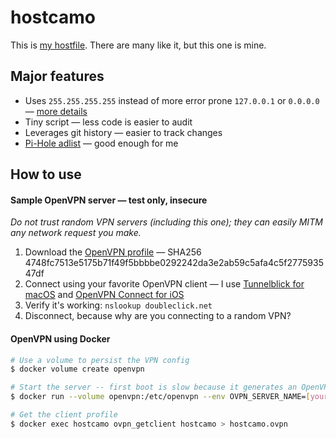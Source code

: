 # hostcamo

This is [my hostfile](https://gitlab.com/fengb/hostcamo/-/jobs/artifacts/master/raw/dist/hosts?job=hosts). There are many like it, but this one is mine.

## Major features

* Uses `255.255.255.255` instead of more error prone `127.0.0.1` or `0.0.0.0` — [more details](docs/ip-address.md)
* Tiny script — less code is easier to audit
* Leverages git history — easier to track changes
* [Pi-Hole adlist](https://raw.githubusercontent.com/pi-hole/pi-hole/557372b3122c6ba27c63e6908ea34f3a64829fb8/adlists.default) — good enough for me

## How to use

#### Sample OpenVPN server — test only, insecure

_Do not trust random VPN servers (including this one); they can easily MITM any network request you make._

1. Download the [OpenVPN profile](https://gitlab.com/fengb/hostcamo/uploads/0c3d0ce1865282788fb0a30a96f9222f/hostcamo-example.ovpn) — SHA256 4748fc7513e5175b71f49f5bbbbe0292242da3e2ab59c5afa4c5f277593547df
2. Connect using your favorite OpenVPN client — I use [Tunnelblick for macOS](https://tunnelblick.net/) and [OpenVPN Connect for iOS](https://itunes.apple.com/us/app/openvpn-connect/id590379981)
3. Verify it's working: `nslookup doubleclick.net`
4. Disconnect, because why are you connecting to a random VPN?

#### OpenVPN using Docker

```bash
# Use a volume to persist the VPN config
$ docker volume create openvpn

# Start the server -- first boot is slow because it generates an OpenVPN config
$ docker run --volume openvpn:/etc/openvpn --env OVPN_SERVER_NAME=[your-hostname] --name hostcamo --detach --publish-all registry.gitlab.com/fengb/hostcamo

# Get the client profile
$ docker exec hostcamo ovpn_getclient hostcamo > hostcamo.ovpn
```
